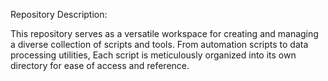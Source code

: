 Repository Description:

This repository serves as a versatile workspace for creating and managing a diverse collection of scripts and tools. From automation scripts to data processing utilities, 
Each script is meticulously organized into its own directory for ease of access and reference.
